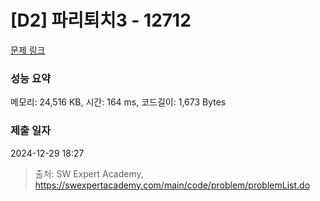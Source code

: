 # [D2] 파리퇴치3 - 12712 

[문제 링크](https://swexpertacademy.com/main/code/problem/problemDetail.do?contestProbId=AXuARWAqDkQDFARa) 

### 성능 요약

메모리: 24,516 KB, 시간: 164 ms, 코드길이: 1,673 Bytes

### 제출 일자

2024-12-29 18:27



> 출처: SW Expert Academy, https://swexpertacademy.com/main/code/problem/problemList.do